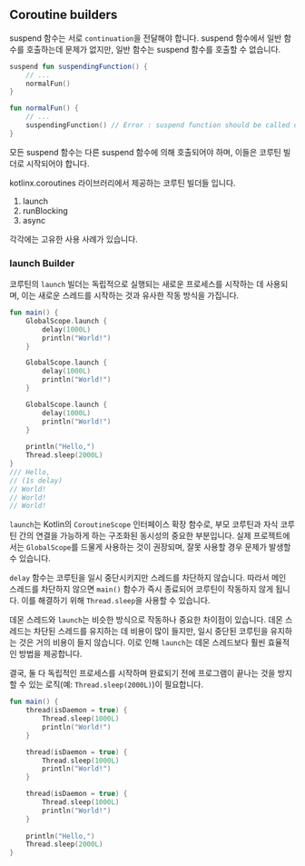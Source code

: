 ## Coroutine builders

suspend 함수는 서로 `continuation`을 전달해야 합니다. 
suspend 함수에서 일반 함수를 호출하는데 문제가 없지만, 일반 함수는 suspend 함수를 호출할 수 없습니다.

```kotlin
suspend fun suspendingFunction() {
    // ...
    normalFun()
}

fun normalFun() {
    // ...
    suspendingFunction() // Error : suspend function should be called only from a coroutine or another suspend function
}
```

모든 suspend 함수는 다른 suspend 함수에 의해 호출되어야 하며, 이들은 코루틴 빌더로 시작되어야 합니다.

kotlinx.coroutines 라이브러리에서 제공하는 코루틴 빌더들 입니다.
1. launch
2. runBlocking
3. async

각각에는 고유한 사용 사례가 있습니다.


### launch Builder

코루틴의 `launch` 빌더는 독립적으로 실행되는 새로운 프로세스를 시작하는 데 사용되며, 이는 새로운 스레드를 시작하는 것과 유사한 작동 방식을 가집니다.

```kotlin
fun main() {
    GlobalScope.launch {
        delay(1000L)
        println("World!")
    }

    GlobalScope.launch {
        delay(1000L)
        println("World!")
    }

    GlobalScope.launch {
        delay(1000L)
        println("World!")
    }
    
    println("Hello,")
    Thread.sleep(2000L)
}
/// Hello,
// (1s delay)
// World!
// World!
// World!
```

`launch`는 Kotlin의 `CoroutineScope` 인터페이스 확장 함수로, 부모 코루틴과 자식 코루틴 간의 연결을 가능하게 하는 구조화된 동시성의 중요한 부분입니다. 
실제 프로젝트에서는 `GlobalScope`를 드물게 사용하는 것이 권장되며, 잘못 사용할 경우 문제가 발생할 수 있습니다.

`delay` 함수는 코루틴을 일시 중단시키지만 스레드를 차단하지 않습니다. 
따라서 메인 스레드를 차단하지 않으면 `main()` 함수가 즉시 종료되어 코루틴이 작동하지 않게 됩니다. 
이를 해결하기 위해 `Thread.sleep`을 사용할 수 있습니다.

데몬 스레드와 `launch`는 비슷한 방식으로 작동하나 중요한 차이점이 있습니다. 
데몬 스레드는 차단된 스레드를 유지하는 데 비용이 많이 들지만, 일시 중단된 코루틴을 유지하는 것은 거의 비용이 들지 않습니다.
이로 인해 `launch`는 데몬 스레드보다 훨씬 효율적인 방법을 제공합니다.

결국, 둘 다 독립적인 프로세스를 시작하며 완료되기 전에 프로그램이 끝나는 것을 방지할 수 있는 로직(예: `Thread.sleep(2000L)`)이 필요합니다. 

```kotlin
fun main() {
    thread(isDaemon = true) {
        Thread.sleep(1000L)
        println("World!")
    }

    thread(isDaemon = true) {
        Thread.sleep(1000L)
        println("World!")
    }

    thread(isDaemon = true) {
        Thread.sleep(1000L)
        println("World!")
    }
    
    println("Hello,")
    Thread.sleep(2000L)
}
```